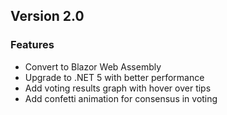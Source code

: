 ## Version 2.0
### Features
- Convert to Blazor Web Assembly
- Upgrade to .NET 5 with better performance
- Add voting results graph with hover over tips
- Add confetti animation for consensus in voting